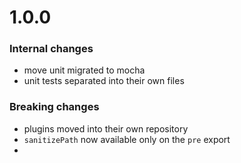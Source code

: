# 1.0.0

### Internal changes
- move unit migrated to mocha
- unit tests separated into their own files

### Breaking changes
- plugins moved into their own repository
- `sanitizePath` now available only on the `pre` export
-


